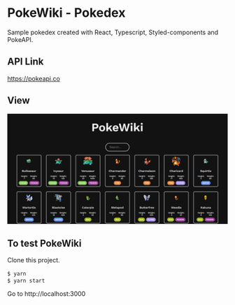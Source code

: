 # PokeWiki - Pokedex

Sample pokedex created with React, Typescript, Styled-components and PokeAPI.


## API Link
https://pokeapi.co

## View

![image](./demo.png)


## To test PokeWiki

Clone this project.

```
$ yarn
$ yarn start
```

Go to http://localhost:3000
